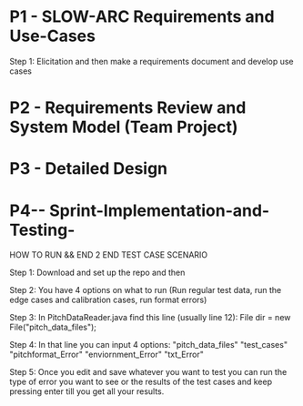# P1 - SLOW-ARC Requirements and Use-Cases
Step 1: Elicitation and then make a requirements document and develop use cases

# P2 -  Requirements Review and System Model (Team Project)

# P3 - Detailed Design

# P4-- Sprint-Implementation-and-Testing-

HOW TO RUN && END 2 END TEST CASE SCENARIO

Step 1: Download and set up the repo and then 

Step 2: You have 4 options on what to run (Run regular test data, run the edge cases and calibration cases, run format errors)

Step 3: In PitchDataReader.java find this line (usually line 12): File dir = new File("pitch_data_files");

Step 4: In that line you can input 4 options: "pitch_data_files" "test_cases" "pitchformat_Error" "enviornment_Error" "txt_Error" 

Step 5: Once you edit and save whatever you want to test you can run the type of error you want to see or the results of the test cases and keep pressing enter till you get all your results.



